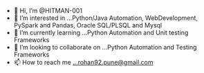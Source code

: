 - 👋 Hi, I’m @HITMAN-001
- 👀 I’m interested in ...Python/Java Automation, WebDevelopment, PySpark and Pandas, Oracle SQL/PLSQL and Mysql
- 🌱 I’m currently learning ...Python Automation and Unit testing Frameworks
- 💞️ I’m looking to collaborate on ...Python Automation and Testing Frameworks
- 📫 How to reach me ...rohan92.pune@gmail.com

<!---
HITMAN-001/HITMAN-001 is a ✨ special ✨ repository because its `README.md` (this file) appears on your GitHub profile.
You can click the Preview link to take a look at your changes.
--->
